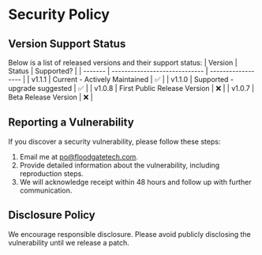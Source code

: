 # Security Policy

## Version Support Status
Below is a list of released versions and their support status:
| Version | Status                        | Supported?         |
| ------- | ----------------------------- | ------------------ |
| v1.1.1  | Current - Actively Maintained | :white_check_mark: |
| v1.1.0  | Supported - upgrade suggested | :white_check_mark: |
| v1.0.8  | First Public Release Version  | :x:                |
| v1.0.7  | Beta Release Version          | :x:                |

## Reporting a Vulnerability
If you discover a security vulnerability, please follow these steps:
1. Email me at [po@floodgatetech.com](mailto:po@floodgatetech.com).
2. Provide detailed information about the vulnerability, including reproduction steps.
3. We will acknowledge receipt within 48 hours and follow up with further communication.

## Disclosure Policy
We encourage responsible disclosure. Please avoid publicly disclosing the vulnerability until we release a patch.
